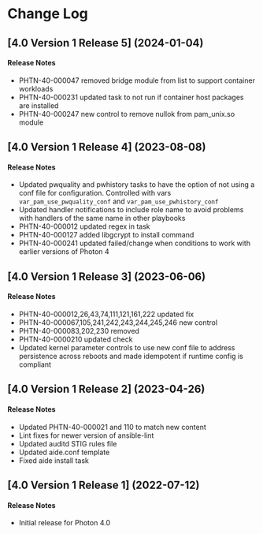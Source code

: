 # Change Log

## [4.0 Version 1 Release 5] (2024-01-04)

#### Release Notes
- PHTN-40-000047 removed bridge module from list to support container workloads
- PHTN-40-000231 updated task to not run if container host packages are installed
- PHTN-40-000247 new control to remove nullok from pam_unix.so module

## [4.0 Version 1 Release 4] (2023-08-08)

#### Release Notes
- Updated pwquality and pwhistory tasks to have the option of not using a conf file for configuration. Controlled with vars `var_pam_use_pwquality_conf` and `var_pam_use_pwhistory_conf`
- Updated handler notifications to include role name to avoid problems with handlers of the same name in other playbooks
- PHTN-40-000012 updated regex in task
- PHTN-40-000127 added libgcrypt to install command
- PHTN-40-000241 updated failed/change when conditions to work with earlier versions of Photon 4

## [4.0 Version 1 Release 3] (2023-06-06)

#### Release Notes
- PHTN-40-000012,26,43,74,111,121,161,222 updated fix
- PHTN-40-000067,105,241,242,243,244,245,246 new control
- PHTN-40-000083,202,230 removed
- PHTN-40-0000210 updated check
- Updated kernel parameter controls to use new conf file to address persistence across reboots and made idempotent if runtime config is compliant

## [4.0 Version 1 Release 2] (2023-04-26)

#### Release Notes
- Updated PHTN-40-000021 and 110 to match new content
- Lint fixes for newer version of ansible-lint
- Updated auditd STIG rules file
- Updated aide.conf template
- Fixed aide install task

## [4.0 Version 1 Release 1] (2022-07-12)

#### Release Notes
- Initial release for Photon 4.0